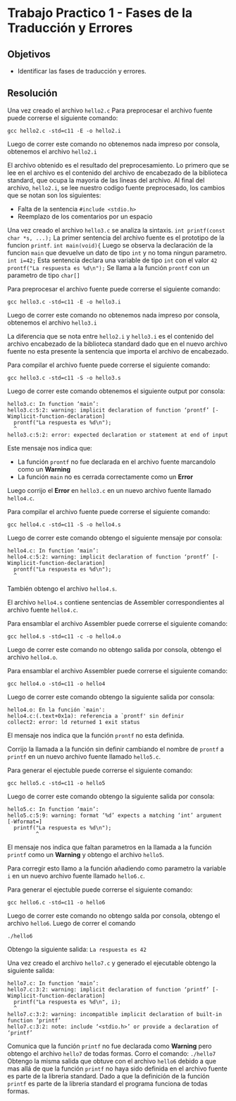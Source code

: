 # Trabajo Practico 1 - Fases de la Traducción y Errores

## Objetivos

 * Identificar las fases de traducción y errores.

## Resolución


Una vez creado el archivo `hello2.c` 
Para preprocesar el archivo fuente puede correrse el siguiente comando:

``` gcc hello2.c -std=c11 -E -o hello2.i ```

Luego de correr este comando no obtenemos nada impreso por consola, obtenemos el archivo `hello2.i`


El archivo obtenido es el resultado del preprocesamiento. Lo primero que se lee en el archivo es el contenido del archivo de encabezado de la biblioteca standard, que ocupa la mayoria de las lineas del archivo. Al final del archivo, `hello2.i`, se lee nuestro codigo fuente preprocesado, los cambios que se notan son los siguientes:
 * Falta de la sentencia ``` #include <stdio.h> ```
 * Reemplazo de los comentarios por un espacio


Una vez creado el archivo `hello3.c` se analiza la sintaxis.
``` int printf(const char *s, ...); ```
La primer sentencia del archivo fuente es el prototipo de la funcion ```printf```.
``` int main(void){ ```
Luego se observa la declaración de la funcion ```main``` que devuelve un dato de tipo ```int``` y no toma ningun parametro.
``` int i=42; ```
Esta sentencia declara una variable de tipo ``` int ``` con el valor ``` 42 ```
``` prontf("La respuesta es %d\n"); ```
Se llama a la función ``` prontf ``` con un parametro de tipo ``` char[] ```


Para preprocesar el archivo fuente puede correrse el siguiente comando:

``` gcc hello3.c -std=c11 -E -o hello3.i ```

Luego de correr este comando no obtenemos nada impreso por consola, obtenemos el archivo `hello3.i`


La diferencia que se nota entre `hello2.i` y `hello3.i` es el contenido del archivo encabezado de la biblioteca standard dado que en el nuevo archivo fuente no esta presente la sentencia que importa el archivo de encabezado.

Para compilar el archivo fuente puede correrse el siguiente comando:

``` gcc hello3.c -std=c11 -S -o hello3.s ```

Luego de correr este comando obtenemos el siguiente output por consola:
```
hello3.c: In function ‘main’:
hello3.c:5:2: warning: implicit declaration of function ‘prontf’ [-Wimplicit-function-declaration]
  prontf("La respuesta es %d\n");
  ^
hello3.c:5:2: error: expected declaration or statement at end of input
```
Este mensaje nos indica que: 
 * La función ```prontf``` no fue declarada en el archivo fuente marcandolo como un **Warning**
 * La función ```main``` no es cerrada correctamente como un **Error**


Luego corrijo el **Error** en `hello3.c` en un nuevo archivo fuente llamado `hello4.c`.

Para compilar el archivo fuente puede correrse el siguiente comando:

``` gcc hello4.c -std=c11 -S -o hello4.s ```

Luego de correr este comando obtengo el siguiente mensaje por consola:
```
hello4.c: In function ‘main’:
hello4.c:5:2: warning: implicit declaration of function ‘prontf’ [-Wimplicit-function-declaration]
  prontf("La respuesta es %d\n");
  ^
```
También obtengo el archivo `hello4.s`.


El archivo `hello4.s` contiene sentencias de Assembler correspondientes al archivo fuente `hello4.c`.


Para ensamblar el archivo Assembler puede correrse el siguiente comando:

``` gcc hello4.s -std=c11 -c -o hello4.o ```

Luego de correr este comando no obtengo salida por consola, obtengo el archivo `hello4.o`.


Para ensamblar el archivo Assembler puede correrse el siguiente comando:

``` gcc hello4.o -std=c11 -o hello4 ```

Luego de correr este comando obtengo la siguiente salida por consola:
```
hello4.o: En la función `main':
hello4.c:(.text+0x1a): referencia a `prontf' sin definir
collect2: error: ld returned 1 exit status
```
El mensaje nos indica que la función `prontf` no esta definida.


Corrijo la llamada a la función sin definir cambiando el nombre de `prontf` a `printf` en un nuevo archivo fuente llamado `hello5.c`.

Para generar el ejectuble  puede correrse el siguiente comando:

``` gcc hello5.c -std=c11 -o hello5 ```

Luego de correr este comando obtengo la siguiente salida por consola:
```
hello5.c: In function ‘main’:
hello5.c:5:9: warning: format ‘%d’ expects a matching ‘int’ argument [-Wformat=]
  printf("La respuesta es %d\n");
         ^
```
El mensaje nos indica que faltan parametros en la llamada a la función `printf` como un **Warning** y obtengo el archivo `hello5`.


Para corregir esto llamo a la función añadiendo como parametro la variable `i` en un nuevo archivo fuente llamado `hello6.c`.


Para generar el ejectuble puede correrse el siguiente comando:

``` gcc hello6.c -std=c11 -o hello6 ```

Luego de correr este comando no obtengo salda por consola, obtengo el archivo `hello6`.
Luego de correr el comando

``` ./hello6 ```

Obtengo la siguiente salida:
`La respuesta es 42`


Una vez creado el archivo `hello7.c` y generado el ejecutable obtengo la siguiente salida:
```
hello7.c: In function ‘main’:
hello7.c:3:2: warning: implicit declaration of function ‘printf’ [-Wimplicit-function-declaration]
  printf("La respuesta es %d\n", i);
  ^
hello7.c:3:2: warning: incompatible implicit declaration of built-in function ‘printf’
hello7.c:3:2: note: include ‘<stdio.h>’ or provide a declaration of ‘printf’
```
Comunica que la función `printf` no fue declarada como **Warning** pero obtengo el archivo `hello7` de todas formas.
Corro el comando:
``` ./hello7 ```
Obtengo la misma salida que obtuve con el archivo `hello6` debido a que mas allá de que la función `printf` no haya sido definida en el archivo fuente es parte de la libreria standard. Dado a que la definición de la función `printf` es parte de la libreria standard el programa funciona de todas formas.
